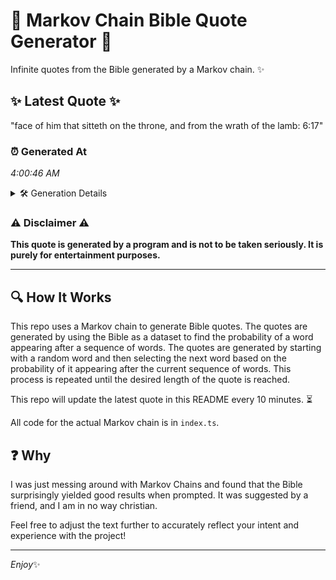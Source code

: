 # 📖 Markov Chain Bible Quote Generator 📖

Infinite quotes from the Bible generated by a Markov chain. ✨

## ✨ Latest Quote ✨
"face of him that sitteth on the throne, and from the wrath of the lamb: 6:17"

### ⏰ Generated At
*4:00:46 AM*

<details>
    <summary>🛠️ Generation Details</summary>
    <p>
        <strong>🌱 Seed:</strong> face<br>
        <strong>🔄 Iterations:</strong> 15<br>
        <strong>📜 Context History:</strong><br>[ face ]: of<br>[ face, of ]: him<br>[ face, of, him ]: that<br>[ face, of, him, that ]: sitteth<br>[ face, of, him, that, sitteth ]: on<br>[ face, of, him, that, sitteth, on ]: the<br>[ of, him, that, sitteth, on, the ]: throne,<br>[ him, that, sitteth, on, the, throne, ]: and<br>[ that, sitteth, on, the, throne,, and ]: from<br>[ sitteth, on, the, throne,, and, from ]: the<br>[ on, the, throne,, and, from, the ]: wrath<br>[ the, throne,, and, from, the, wrath ]: of<br>[ throne,, and, from, the, wrath, of ]: the<br>[ and, from, the, wrath, of, the ]: lamb:<br>[ from, the, wrath, of, the, lamb: ]: 6:17<br>
    </p>
</details>

### ⚠️ Disclaimer ⚠️
**This quote is generated by a program and is not to be taken seriously. It is purely for entertainment purposes.**

---

## 🔍 How It Works

This repo uses a Markov chain to generate Bible quotes. The quotes are generated by using the Bible as a dataset to find the probability of a word appearing after a sequence of words. The quotes are generated by starting with a random word and then selecting the next word based on the probability of it appearing after the current sequence of words. This process is repeated until the desired length of the quote is reached.

This repo will update the latest quote in this README every 10 minutes. ⏳

All code for the actual Markov chain is in `index.ts`.

## ❓ Why

I was just messing around with Markov Chains and found that the Bible surprisingly yielded good results when prompted. 
It was suggested by a friend, and I am in no way christian.

Feel free to adjust the text further to accurately reflect your intent and experience with the project!

---

*Enjoy*✨
